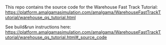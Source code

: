 This repo contains the source code for the Warehouse Fast Track Tutorial:
https://platform.amalgamasimulation.com/amalgama/WarehouseFastTrackTutorial/warehouse_qs_tutorial.html

See build&run instructions here:
https://platform.amalgamasimulation.com/amalgama/WarehouseFastTrackTutorial/warehouse_qs_tutorial.html#_source_code
